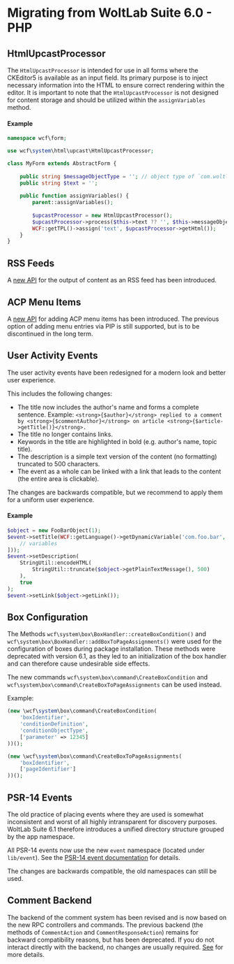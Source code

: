 # Migrating from WoltLab Suite 6.0 - PHP

## HtmlUpcastProcessor

The `HtmlUpcastProcessor` is intended for use in all forms where the CKEditor5 is available as an input field. Its
primary purpose is to inject necessary information into the HTML to ensure correct rendering within the editor. It is
important to note that the `HtmlUpcastProcessor` is not designed for content storage and should be utilized within
the `assignVariables` method.

#### Example

```php
namespace wcf\form;

use wcf\system\html\upcast\HtmlUpcastProcessor;

class MyForm extends AbstractForm {
   
    public string $messageObjectType = ''; // object type of `com.woltlab.wcf.message`
    public string $text = '';
    
    public function assignVariables() {
        parent::assignVariables();
        
        $upcastProcessor = new HtmlUpcastProcessor();
        $upcastProcessor->process($this->text ?? '', $this->messageObjectType, 0);
        WCF::getTPL()->assign('text', $upcastProcessor->getHtml());
    }
}
```

## RSS Feeds

A [new API](../../php/api/rss_feeds.md) for the output of content as an RSS feed has been introduced. 

## ACP Menu Items

A [new API](../../package/acp-menu-items.md) for adding ACP menu items has been introduced. The previous option of adding menu entries via PIP is still supported, but is to be discontinued in the long term.

## User Activity Events

The user activity events have been redesigned for a modern look and better user experience.

This includes the following changes:

* The title now includes the author's name and forms a complete sentence. Example: `<strong>{$author}</strong> replied to a comment by <strong>{$commentAuthor}</strong> on article <strong>{$article->getTitle()}</strong>.`
* The title no longer contains links.
* Keywords in the title are highlighted in bold (e.g. author's name, topic title).
* The description is a simple text version of the content (no formatting) truncated to 500 characters.
* The event as a whole can be linked with a link that leads to the content (the entire area is clickable).

The changes are backwards compatible, but we recommend to apply them for a uniform user experience.

#### Example

```php
$object = new FooBarObject(1);
$event->setTitle(WCF::getLanguage()->getDynamicVariable('com.foo.bar', [
    // variables
]));
$event->setDescription(
    StringUtil::encodeHTML(
        StringUtil::truncate($object->getPlainTextMessage(), 500)
    ),
    true
);
$event->setLink($object->getLink());
```

## Box Configuration

The Methods `wcf\system\box\BoxHandler::createBoxCondition()` and `wcf\system\box\BoxHandler::addBoxToPageAssignments()` were used for the configuration of boxes during package installation. These methods were deprecated with version 6.1, as they led to an initialization of the box handler and can therefore cause undesirable side effects.

The new commands `wcf\system\box\command\CreateBoxCondition` and `wcf\system\box\command\CreateBoxToPageAssignments` can be used instead.

Example:

```php
(new \wcf\system\box\command\CreateBoxCondition(
    'boxIdentifier',
    'conditionDefinition',
    'conditionObjectType',
    ['parameter' => 12345]
))();

(new \wcf\system\box\command\CreateBoxToPageAssignments(
    'boxIdentifier',
    ['pageIdentifier']
))();
```

## PSR-14 Events

The old practice of placing events where they are used is somewhat inconsistent and worst of all highly intransparent for discovery purposes. WoltLab Suite 6.1 therefore introduces a unified directory structure grouped by the app namespace.

All PSR-14 events now use the new `event` namespace (located under `lib/event`). See the [PSR-14 event documentation](../../php/api/events.md) for details.

The changes are backwards compatible, the old namespaces can still be used.


## Comment Backend

The backend of the comment system has been revised and is now based on the new RPC controllers and commands.
The previous backend (the methods of `CommentAction` and `CommentResponseAction`) remains for backward compatibility reasons, but has been deprecated.
If you do not interact directly with the backend, no changes are usually required. [See](https://github.com/WoltLab/WCF/pull/5944) for more details.

